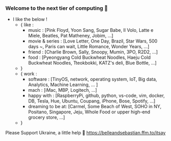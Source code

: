 ### Welcome to the next tier of computing 👋
- I like the below !
  - { like :
    - music : [Pink Floyd, Yoon Sang, Sugar Babe, Il Volo, Latte e Miele, Beatles, Pat Matheney, Jobim, ...]
    - movie & series : [Love Letter, One Day, Brazil, Star Wars, 500 days ~, Paris can wait, Little Romance, Wonder Years, ...]
    - friend : [Charlie Brown, Sally, Snoopy, Mumin, 3PO, R2D2, ...]
    - food : [Pyeongyang Cold Buckwheat Noodles, Haeju Cold Buckwheat Noodles, Tteokbokki, KATZ's deli, Blue Bottle, ...]
  - }
  - { work :
    - software : [TinyOS, network, operating system, IoT, Big data, Analytics, Machine Learning, ... ]
    - mach : [iMac, MBP, Logitech, ...] 
    - happy with : [RaspberryPi, github, python, vs-code, vim, docker, DB, Tesla, Hue, Ubuntu, Coupang, iPhone, Bose, Spotify, ...]
    - dreaming to be at: [Carmel, Some Beach of West, SOHO in NY, Positano, Singapore, Jeju, Whole Food or upper high-end grocery store, ...]
  - }  

Please Support Ukraine, a little help :pray:
https://belleandsebastian.ffm.to/itsay

<!--
**jeonghoonkang/jeonghoonkang** is a ✨ _special_ ✨ repository because its `README.md` (this file) appears on your GitHub profile.

Here are some ideas to get you started:

- 🔭 I’m currently working on ...
- 🌱 I’m currently learning ...
- 👯 I’m looking to collaborate on ...
- 🤔 I’m looking for help with ...
- 💬 Ask me about ...
- 📫 How to reach me: ...
- 😄 Pronouns: ...
- ⚡ Fun fact: ...
https://dillinger.io/
-->
